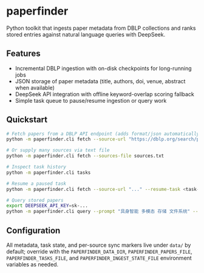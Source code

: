 # paperfinder

Python toolkit that ingests paper metadata from DBLP collections and ranks
stored entries against natural language queries with DeepSeek.

## Features
- Incremental DBLP ingestion with on-disk checkpoints for long-running jobs
- JSON storage of paper metadata (title, authors, doi, venue, abstract when available)
- DeepSeek API integration with offline keyword-overlap scoring fallback
- Simple task queue to pause/resume ingestion or query work

## Quickstart
```bash
# Fetch papers from a DBLP API endpoint (adds format/json automatically)
python -m paperfinder.cli fetch --source-url "https://dblp.org/search/publ/api?q=stream:conf/hotos:2023" --page-size 200

# Or supply many sources via text file
python -m paperfinder.cli fetch --sources-file sources.txt

# Inspect task history
python -m paperfinder.cli tasks

# Resume a paused task
python -m paperfinder.cli fetch --source-url "..." --resume-task <task-id>

# Query stored papers
export DEEPSEEK_API_KEY=sk-...
python -m paperfinder.cli query --prompt "具身智能 多模态 存储 文件系统" --top-k 5
```

## Configuration
All metadata, task state, and per-source sync markers live under `data/` by default;
override with the
`PAPERFINDER_DATA_DIR`, `PAPERFINDER_PAPERS_FILE`, `PAPERFINDER_TASKS_FILE`, and
`PAPERFINDER_INGEST_STATE_FILE`
environment variables as needed.
